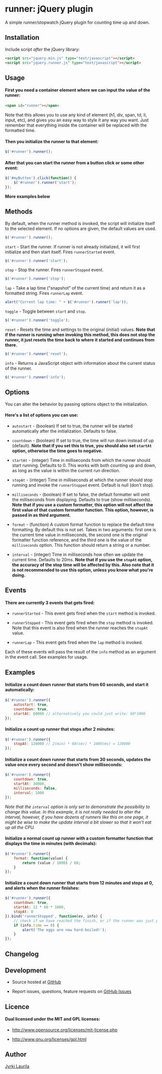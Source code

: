 # runner: jQuery plugin

A simple runner/stopwatch jQuery plugin for counting time up and down.

## Installation

Include script *after* the jQuery library:

```html
<script src="jquery.min.js" type="text/javascript"></script>
<script src="jquery.runner.js" type="text/javascript"></script>
```


## Usage

#### First you need a container element where we can input the value of the runner:

```html
<span id="runner"></span>
```

Note that this allows you to use any kind of element (h1, div, span, td, li, input, etc), and gives you an easy way to style it any way you want. Just remember that everything inside the container will be replaced with the formatted time.

#### Then you initialize the runner to that element:

```javascript
$('#runner').runner();
```

#### After that you can start the runner from a button click or some other event:

```javascript
$('#myButton').click(function() {
    $('#runner').runner('start');
});
```


**More examples below**

## Methods

By default, when the runner method is invoked, the script will initialize itself to the selected element. If no options are given, the default values are used.

```javascript
$('#runner').runner();
```



`start` - Start the runner. If runner is not already initialized, it will first initialize and then start itself. Fires `runnerStarted` event.

```javascript
$('#runner').runner('start');
```



`stop` - Stop the runner. Fires `runnerStopped` event.

```javascript
$('#runner').runner('stop');
```



`lap` - Take a lap time ("snapshot" of the current time) and return it as a formatted string. Fires `runnerLap` event.

```javascript
alert("Current lap time: " + $('#runner').runner('lap'));
```



`toggle` - Toggle between `start` and `stop`.

```javascript
$('#runner').runner('toggle');
```



`reset` - Resets the time and settings to the original (initial) values. **Note that if the runner is running when invoking this method, this does not stop the runner, it just resets the time back to where it started and continues from there.**

```javascript
$('#runner').runner('reset');
```



`info` - Returns a JavaScript object with information about the current status of the runner.

```javascript
$('#runner').runner('info');
```


## Options

You can alter the behavior by passing options object to the initialization.

#### Here's a list of options you can use:

* `autostart` - (boolean) If set to true, the runner will be started automatically after the initialization. Defaults to false.

* `countdown` - (boolean) If set to true, the time will run down instead of up (default). **Note that if you set this to true, you should also set `startAt` option, otherwise the time goes to negative.**

* `startAt` - (integer) Time in milliseconds from which the runner should start running. Defaults to 0. This works with both counting up and down, as long as the value is within the current run direction.

* `stopAt` - (integer) Time in milliseconds at which the runner should stop running and invoke the `runnerStopped` event. Default is null (don't stop).

* `milliseconds` - (boolean) If set to false, the default formatter will omit the milliseconds from displaying. Defaults to true (show milliseconds). **Note that if you use a custom formatter, this option will not affect the first value of that custom formatter function. This option, however, is passed in as third argument.**

* `format` - (function) A custom format function to replace the default time formatting. By default this is not set. Takes in two arguments: first one is the current time value in milliseconds, the second one is the original formatter function reference, and the third one is the value of the `milliseconds` option. This function should return a string or a number.

* `interval` - (integer) Time in milliseconds how often we update the current time. Defaults to 20ms. **Note that if you use the `stopAt` option, the accuracy of the stop time will be affected by this. Also note that it is not recommended to use this option, unless you know what you're doing.**


## Events

#### There are currently 3 events that gets fired:

* `runnerStarted` - This event gets fired when the `start` method is invoked.

* `runnerStopped` - This event gets fired when the `stop` method is invoked. Note that this event is also fired when the runner reaches the `stopAt` value.

* `runnerLap` - This event gets fired when the `lap` method is invoked.


Each of these events will pass the result of the `info` method as an argument in the event call. See examples for usage.

## Examples

#### Initialize a count down runner that starts from 60 seconds, and start it automatically:

```javascript
$('#runner').runner({
    autostart: true,
    countdown: true,
    startAt: 60000 // alternatively you could just write: 60*1000
});
```


#### Initialize a count up runner that stops after 2 minutes:

```javascript
$('#runner').runner({
    stopAt: 120000 // 2(min) * 60(sec) * 1000(ms) = 120000
});
```


#### Initialize a count down runner that starts from 30 seconds, updates the value once every second and doesn't show milliseconds:

```javascript
$('#runner').runner({
    countdown: true,
    startAt: 30000,
    milliseconds: false,
    interval: 1000
});
```

*Note that the `interval` option is only set to demonstrate the possibility to change this value. In this example, it is not really needed to alter the interval, however, if you have dozens of runners like this on one page, it might be wise to make the update interval a bit slower so that it won't eat up all the CPU.*


#### Initialize a normal count up runner with a custom formatter function that displays the time in minutes (with decimals):

```javascript
$('#runner').runner({
    format: function(value) {
        return (value / 1000) / 60;
    }
});
```


#### Initialize a count down runner that starts from 12 minutes and stops at 0, and alerts when the runner finishes:

```javascript
$('#runner').runner({
    countdown: true,
    startAt: 12 * 60 * 1000,
    stopAt: 0
}).bind('runnerStopped', function(ev, info) {
    // check if we have reached the finish, or if the runner was just paused
    if (info.time == 0) {
        alert('The eggs are now hard-boiled!');
    }
});
```

## Changelog

## Development

* Source hosted at [GitHub](https://github.com/jylauril/jquery-runner)

* Report issues, questions, feature requests on [GitHub Issues](https://github.com/jylauril/jquery-runner/issues)


## Licence

#### Dual licensed under the MIT and GPL licenses:

*   <http://www.opensource.org/licenses/mit-license.php>

*   <http://www.gnu.org/licenses/gpl.html>


## Author

[Jyrki Laurila](https://github.com/jylauril)
